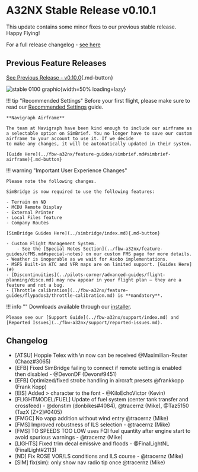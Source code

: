 <link rel="stylesheet" href="../../stylesheets/toc-tables.css">

# A32NX Stable Release v0.10.1

This update contains some minor fixes to our previous stable release. Happy Flying!

For a full release changelog - [see here](#changelog)

## Previous Feature Releases

[See Previous Release - v0.10.0](v0100.md){.md-button}

![stable 0100 graphic](../assets/0-10-0-m.png){width=50% loading=lazy}

!!! tip "Recommended Settings"
    Before your first flight, please make sure to read our [Recommended Settings](../../aircraft/install/settings.md) guide.

    **Navigraph Airframe**

    The team at Navigraph have been kind enough to include our airframe as a selectable option on SimBrief. You no longer have to save our custom airframe to your account to use it. If we decide 
    to make any changes, it will be automatically updated in their system.

    [Guide Here](../fbw-a32nx/feature-guides/simbrief.md#simbrief-airframe){.md-button}

!!! warning "Important User Experience Changes"

    Please note the following changes.

    SimBridge is now required to use the following features:

    - Terrain on ND 
    - MCDU Remote Display
    - External Printer
    - Local Files feature
    - Company Routes

    [SimBridge Guides Here](../simbridge/index.md){.md-button}

    - Custom Flight Management System.
        - See the [Special Notes Section](../fbw-a32nx/feature-guides/cFMS.md#special-notes) on our custom FMS page for more details.
    - Weather is inoperable as we wait for Asobo implementations.
    - MSFS Built-in ATC and VFR maps are on limited support. [Guides Here](#)
    - [Discontinuities](../pilots-corner/advanced-guides/flight-planning/disco.md) may now appear in your flight plan — they are a feature and not a bug.
    - [Throttle calibration](../fbw-a32nx/feature-guides/flypados3/throttle-calibration.md) is **mandatory**.

!!! info ""
    Downloads available through our [installer](../../aircraft/install/installation.md).

    Please see our [Support Guide](../fbw-a32nx/support/index.md) and [Reported Issues](../fbw-a32nx/support/reported-issues.md).

## Changelog
- [ATSU] Hoppie Telex with \n now can be received @Maximilian-Reuter (Chaoz#3065)
- [EFB] Fixed SimBridge failing to connect if remote setting is enabled then disabled - @DevonDF (Devon#9451)
- [EFB] Optimized/fixed strobe handling in aircraft presets @frankkopp (Frank Kopp)
- [EIS] Added > character to the font - @KiloEchoVictor (Kevin)
- [FLIGHTMODEL/FUEL] Update of fuel system (center tank transfer and crossfeed) - @donstim (donbikes#4084), @tracernz (Mike), @Taz5150 (TazX [Z+2]#0405)
- [FMGC] No vapp addition without wind entry @tracernz (Mike)
- [FMS] Improved robustness of ILS selection - @tracernz (Mike)
- [FMS] TO SPEEDS TOO LOW uses FQI fuel quantity after engine start to avoid spurious warnings - @tracernz (Mike)
- [LIGHTS] Fixed trim decal emissive and floods - @FinalLightNL (FinalLight#2113)
- [ND] Fix ROSE VOR/LS conditions and ILS course - @tracernz (Mike)
- [SIM] fix(sim): only show nav radio tip once @tracernz (Mike)
